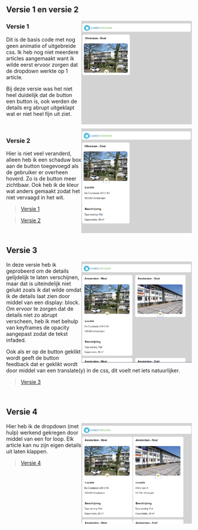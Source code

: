 ## Versie 1 en versie 2
<img align="right" src="images/versie1.PNG" width="300">

### Versie 1

Dit is de basis code met nog geen animatie of uitgebreide css. Ik heb nog niet meerdere articles aangemaakt want ik wilde eerst ervoor zorgen dat de dropdown werkte op 1 article.

Bij deze versie was het niet heel duidelijk dat de button een button is, ook werden de details erg abrupt uitgeklapt wat er niet heel fijn uit ziet.

<br>

<img align="right" src="images/versie2.PNG" width="300">

### Versie 2

Hier is niet veel veranderd, alleen heb ik een schaduw box aan de button toegevoegd als de gebruiker er overheen hoverd. Zo is de button meer zichtbaar. Ook heb ik de kleur wat anders gemaakt zodat het niet vervaagd in het wit.

>[Versie 1](https://evatissink.github.io/Frontend-voor-designers/opdracht%201/versie%201/)

>[Versie 2](https://evatissink.github.io/Frontend-voor-designers/opdracht%201/versie%202/)

<br>

## Versie 3
<img align="right" src="images/versie3.2.PNG" width="300">

In deze versie heb ik geprobeerd om de details gelijdelijk te laten verschijnen, maar dat is uiteindelijk niet gelukt zoals ik dat wilde omdat ik de details laat zien door middel van een display: block. Om ervoor te zorgen dat de details niet zo abrupt verscheen, heb ik met behulp van keyframes de opacity aangepast zodat de tekst infaded. 

Ook als er op de button geklikt wordt geeft de button feedback dat er geklikt wordt door middel van een translate(y) in de css, dit voelt net iets natuurlijker.

>[Versie 3](https://evatissink.github.io/Frontend-voor-designers/opdracht%201/versie%203/)

<br>

## Versie 4
<img align="right" src="images/versie4.PNG" width="300">

Hier heb ik de dropdown (met hulp) werkend gekregen door middel van een for loop. Elk article kan nu zijn eigen details uit laten klappen.

>[Versie 4](https://evatissink.github.io/Frontend-voor-designers/opdracht%201/versie%204/)


